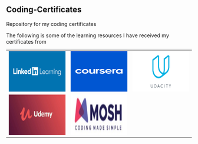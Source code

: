 ## Coding-Certificates
Repository for my coding certificates

The following is some of the learning resources I have received my certificates from

<table>
  <tr>
    <td><img src="readmeImages/LinkedIn-Learning.jpg" width=250 height=110></td>
    <td><img src="readmeImages/Coursera.PNG" width=250 height=110></td>
    <td><img src="readmeImages/Udacity.png" width=250 height=110></td>
  </tr>
   <tr>
    <td><img src="readmeImages/Udemy.jpg" width=250 height=110></td>
    <td><img src="readmeImages/Coding-with-Mosh.PNG" width=250 height=110></td>
  </tr>

</table>



